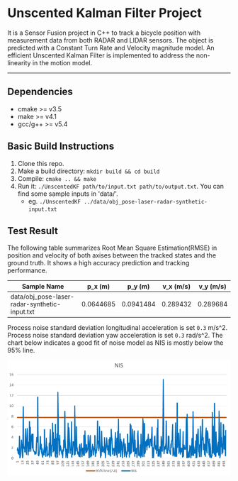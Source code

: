 # Unscented Kalman Filter Project 
It is a Sensor Fusion project in C++ to track a bicycle position with measurement data from both RADAR and LIDAR sensors. The object is predicted with a Constant Turn Rate and Velocity magnitude model. An efficient Unscented Kalman Filter is implemented to address the non-linearity in the motion model.

---


## Dependencies

* cmake >= v3.5
* make >= v4.1
* gcc/g++ >= v5.4

## Basic Build Instructions

1. Clone this repo.
2. Make a build directory: `mkdir build && cd build`
3. Compile: `cmake .. && make`
4. Run it: `./UnscentedKF path/to/input.txt path/to/output.txt`. You can find
   some sample inputs in 'data/'.
    - eg. `./UnscentedKF ../data/obj_pose-laser-radar-synthetic-input.txt`




## Test Result

The following table summarizes Root Mean Square Estimation(RMSE) in position and velocity of both axises between the tracked states and the ground truth. It shows a high accuracy prediction and tracking performance.

| Sample Name                                   | p_x (m)   | p_y (m)   | v_x (m/s) | v_y (m/s) |
|-----------------------------------------------|-----------|-----------|-----------|-----------|
| data/obj_pose-laser-radar-synthetic-input.txt | 0.0644685 | 0.0941484 | 0.289432  | 0.289684  |

Process noise standard deviation longitudinal acceleration is set `0.3` m/s^2.
Process noise standard deviation yaw acceleration is set `0.3` rad/s^2.
The chart below indicates a good fit of noise model as NIS is mostly below the 95% line.

![NIS](data/nis_plot.png)

